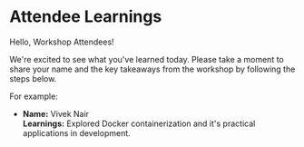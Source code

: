 # Attendee Learnings

Hello, Workshop Attendees!

We're excited to see what you've learned today. Please take a moment to share your name and the key takeaways from the workshop by following the steps below.

For example:
   
   - **Name:** Vivek Nair <br>
     **Learnings:** Explored Docker containerization and it's practical applications in development.
